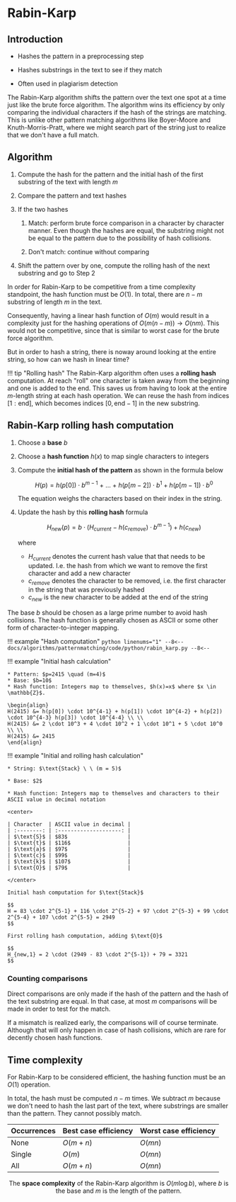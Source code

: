 # Rabin-Karp

## Introduction

* Hashes the pattern in a preprocessing step

* Hashes substrings in the text to see if they match

* Often used in plagiarism detection

The Rabin-Karp algorithm shifts the pattern over the text one spot at a time just like the brute force algorithm. The algorithm wins its efficiency by only comparing the individual characters if the hash of the strings are matching.
This is unlike other pattern matching algorithms like Boyer-Moore and Knuth-Morris-Pratt, where we might search part of the string just to realize that we don't have a full match.

## Algorithm

1. Compute the hash for the pattern and the initial hash of the first substring of the text with length $m$

2. Compare the pattern and text hashes

3. If the two hashes

    1. Match: perform  brute force comparison in a character by character manner. Even though the hashes are equal, the substring might not be equal to the pattern due to the possibility of hash collisions.

    2. Don't match: continue without comparing

4. Shift the pattern over by one, compute the rolling hash of the next substring and go to Step 2

In order for Rabin-Karp to be competitive from a time complexity standpoint, the hash function must be $O(1)$. In total, there are $n-m$ substring of length $m$ in the text.

Consequently, having a linear hash function of $O(m)$ would result in a complexity just for the hashing operations of $O(m(n-m)) \rightarrow O(nm)$. This would not be competitive, since that is similar to worst case for the brute force algorithm.

But in order to hash a string, there is noway around looking at the entire string, so how can we hash in linear time?

!!! tip "Rolling hash"
    The Rabin-Karp algorithm often uses a **rolling hash** computation. At reach "roll" one character is taken away from the beginning and one is added to the end. This saves us from having to look at the entire $m$-length string at each hash operation. We can reuse the hash from indices $[1:\text{end}]$, which becomes indices $[0, \text{end}-1]$ in the new substring.

## Rabin-Karp rolling hash computation

1. Choose a **base** $b$
2. Choose a **hash function** $h(x)$ to map single characters to integers
3. Compute the **initial hash of the pattern** as shown in the formula below

    $$
    H(p) = h(p[0]) \cdot b^{m-1} \ + \ \dots \ + \ h(p[m-2]) \cdot b^1 + h(p[m-1]) \cdot b^0
    $$

    The equation weighs the characters based on their index in the string.

4. Update the hash by this **rolling hash** formula

    $$
    H_{new}(p) = b \cdot (H_{current}- h(c_{remove}) \cdot b^{m-1}) + h(c_{new})
    $$

    where

    * $H_{current}$ denotes the current hash value that that needs to be updated. I.e. the hash from which we want to remove the first character and add a new character
    * $c_{remove}$ denotes the character to be removed, i.e. the first character in the string that was previously hashed
    * $c_{new}$ is the new character to be added at the end of the string

The base $b$ should be chosen as a large prime number to avoid hash collisions.
The hash function is generally chosen as ASCII or some other form of character-to-integer mapping.

!!! example "Hash computation"
    ```python linenums="1"
    --8<--
    docs/algorithms/patternmatching/code/python/rabin_karp.py
    --8<--
    ```

!!! example "Initial hash calculation"

    * Pattern: $p=2415 \quad (m=4)$
    * Base: $b=10$
    * Hash function: Integers map to themselves, $h(x)=x$ where $x \in \mathbb{Z}$.

    \begin{align}
    H(2415) &= h(p[0]) \cdot 10^{4-1} + h(p[1]) \cdot 10^{4-2} + h(p[2]) \cdot 10^{4-3} h(p[3]) \cdot 10^{4-4} \\ \\
    H(2415) &= 2 \cdot 10^3 + 4 \cdot 10^2 + 1 \cdot 10^1 + 5 \cdot 10^0 \\ \\
    H(2415) &= 2415
    \end{align}

!!! example "Initial and rolling hash calculation"

    * String: $\text{Stack} \ \ (m = 5)$

    * Base: $2$

    * Hash function: Integers map to themselves and characters to their ASCII value in decimal notation

    <center>

    | Character  | ASCII value in decimal |
    | :--------: | :--------------------: |
    | $\text{S}$ | $83$                   |
    | $\text{t}$ | $116$                  |
    | $\text{a}$ | $97$                   |
    | $\text{c}$ | $99$                   |
    | $\text{k}$ | $107$                  |
    | $\text{O}$ | $79$                   |

    </center>

    Initial hash computation for $\text{Stack}$

    $$
    H = 83 \cdot 2^{5-1} + 116 \cdot 2^{5-2} + 97 \cdot 2^{5-3} + 99 \cdot 2^{5-4} + 107 \cdot 2^{5-5} = 2949
    $$

    First rolling hash computation, adding $\text{O}$

    $$
    H_{new,1} = 2 \cdot (2949 - 83 \cdot 2^{5-1}) + 79 = 3321
    $$

### Counting comparisons

Direct comparisons are only made if the hash of the pattern and the hash of the text substring are equal. In that case, at most $m$ comparisons will be made in order to test for the match.

If a mismatch is realized early, the comparisons will of course terminate. Although that will only happen in case of hash collisions, which are rare for decently chosen hash functions.

## Time complexity

For Rabin-Karp to be considered efficient, the hashing function must be an $O(1)$ operation.

In total, the hash must be computed $n-m$ times. We subtract $m$ because we don't need to hash the last part of the text, where substrings are smaller than the pattern. They cannot possibly match.

<center>

| Occurrences | Best case efficiency | Worst case efficiency |
| ----------- | -------------------- | --------------------- |
| None        | $O(m+n)$             | $O(mn)$               |
| Single      | $O(m)$               | $O(mn)$               |
| All         | $O(m+n)$             | $O(mn)$               |

The **space complexity** of the Rabin-Karp algorithm is $O(m \log b)$, where $b$ is the base and $m$ is the length of the pattern.
